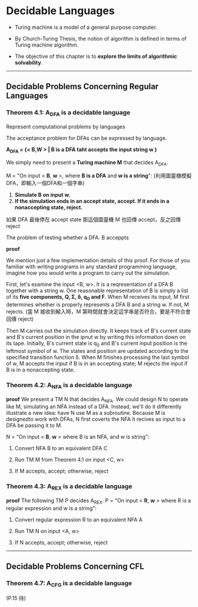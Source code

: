 # Decidable Languages

+ Turing machine is a model of a general purpose computer.

+ By Church-Turing Thesis, the notion of algorithm is defined in terms of Turing machine algorithm.

+ The objective of this chapter is to __explore the limits of algorithmic solvability__.

---

## Decidable Problems Concerning Regular Languages

### Theorem 4.1: A<sub>DFA</sub> is a decidable language

Represent computational problems by languages

The acceptance problem for DFAs can be expressed by language.

__A<sub>DFA</sub> = {&lt; B,W &gt; | B is a DFA taht accepts the input string w }__

We simply need to present a __Turing machine M__ that decides A<sub>DFA</sub>.

M = "On input &lt; __B__, __w__ &gt;, where __B is a DFA__ and __w is a string__": (利用圖靈機模擬DFA，即輸入一個DFA和一個字串)

1. __Simulate B on input w.__
2. __If the simulation ends in an accept state, accept. If it ends in a nonaccepting state, reject.__

如果 DFA 最後停在 accept state 那這個圖靈機 M 也回傳 accept，反之回傳 reject

The problem of testing whether a DFA. B acceppts

__proof__

We mention just a few implementation details of this proof. For those of you familiar with writing programs in any standard programming language, imagine how you would write a program to carry out the simulation.

First, let's examine the input &lt;B, w&gt;. It is a reqresentation of a DFA B together with a string w. One reasonable representation of B is simply a list of its __five components, Q, Σ, δ, q<sub>0</sub> and F__. When M receives its input, M first determines whether is properly represents a DFA B and a string w. If not, M rejects.  (當 M 接收到輸入時，M 第時間就會決定這字串是否符合，要是不符合會回傳 reject)

Then M carries out the simulation directly. It keeps track of B's current state and B's current position in the ipnut w by writing this information down on its tape. Initially, B's current state is q<sub>0</sub> and B's current input position is the leftmost symbol of w. The states and position are updated according to the specified transition function δ. When M finishes processing the last symbol of w, M accepts the input if B is in an accepting state; M rejects the input if B is in a nonaccepting state.

### Theorem 4.2: A<sub>NFA</sub> is a decidable language

__proof__
We present a TM N that decides A<sub>NFA</sub>. We could design N to operate like M, simulating an NFA instead of a DFA. Instead, we'll do it differently illustrate a new idea: have N use M as a subroutine. Because M is designedto work with DFAs, N first coverts the NFA it recives as input to a DFA be passing it to M.

N = "On input &lt; __B__, __w__ &gt; where B is an NFA, and w is string":

1. Convert NFA B to an equivalent DFA C

2. Run TM M from Theorem 4.1 on input &lt;C, w&gt;

3. If M accepts, accept; otherwise, reject

### Theorem 4.3: A<sub>REX</sub> is a decidable language

__proof__
The following TM P decides A<sub>REX</sub>.
P = "On input &lt; __R__, __w__ &gt; where R is a regular expression and w is a string":

1. Convert regular expression R to an equivalent NFA A

2. Run TM N on input &lt;A, w&gt;

3. If N accepts, accept; otherwise, reject

---

## Decidable Problems Concerning CFL

### Theorem 4.7: A<sub>CFG</sub> is a decidable language

(P.15 待)
